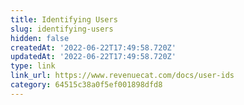 ```yaml
---
title: Identifying Users
slug: identifying-users
hidden: false
createdAt: '2022-06-22T17:49:58.720Z'
updatedAt: '2022-06-22T17:49:58.720Z'
type: link
link_url: https://www.revenuecat.com/docs/user-ids
category: 64515c38a0f5ef001898dfd8
---
```

